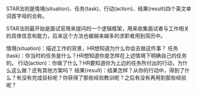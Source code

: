 STAR法则是情境(situation)、任务(task)、行动(action)、结果(result)四个英文单词首字母的合称。

STAR法则最开始是面试官用来提问的一个逻辑框架，用来收集面试者与工作相关的具体信息和能力，后来这个方法也被越来越多的求职者用到简历中。

情境(situation)：描述工作的背景，HR想知道为什么你会去做这件事？
任务(task)：你当时的任务是什么？HR想知道你是怎样在上述情境下明确自己的任务的。
行动(action)：你做了什么？HR要知道你为上边的任务所付出的行动，为什么这么做？还有其他方案吗？
结果(result)：结果怎样？从你的行动中，得到了什么？有没有完成目标呢？你获得了那些经验教训呢？之后有没有再用到那些经验呢？
